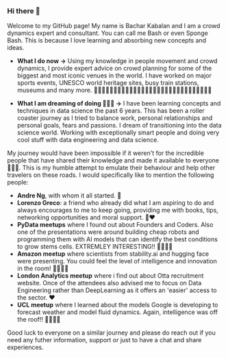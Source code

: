### Hi there 👋

Welcome to my GitHub page! My name is Bachar Kabalan and I am a crowd dynamics expert and consultant. You can call me Bash or even Sponge Bash. This is because I love learning and absorbing new concepts and ideas. 

* **What I do now ->** Using my knowledge in people movement and crowd dynamics, I provide expert advice on crowd planning for some of the biggest and most iconic venues in the world. I have worked on major sports events, UNESCO world heritage sites, busy train stations, museums and many more. 🧑🏻‍🤝‍🧑🏻🧑🏻‍🤝‍🧑🏻🧑🏻‍🤝‍🧑🏻🧑🏻‍🤝‍🧑🏻🧑🏻‍🤝‍🧑🏻🧑🏻‍🤝‍🧑🏻

* **What I am dreaming of doing 💭🌟🤩 ->** I have been learning concepts and techniques in data science the past 6 years. This has been a roller coaster journey as I tried to balance work, personal relationships and personal goals, fears and passions. I dream of transitioning into the data science world. Working with exceptionally smart people and doing very cool stuff with data engineering and data science.

My journey would have been impossible if it weren't for the incredible people that have shared their knowledge and made it available to everyone 🙏🙏🙏. This is my humble attempt to emulate their behaviour and help other travelers on these roads. I would specifically like to mention the following people: 

- **Andre Ng**, with whom it all started. 🧙
- **Lorenzo Greco**: a friend who already did what I am aspiring to do and always encourages to me to keep going, providing me with books, tips, networking opportunities and moral support. 🤗❤️
- **PyData meetups** where I found out about Founders and Coders. Also one of the presentations were around building cheap robots and programming them with AI models that can identify the best conditions to grow stems cells. EXTREMLEY INTERESTING!! 👨‍🔬👨‍🔬
-  **Amazon meetup** where scientists from stability.ai and hugging face were presenting. You could feel the level of intelligence and innovation in the room! 🚀🚀🚀🚀
-  **London Analytics meetup** where i find out about Otta recruitment website. Once of the attendees also advised me to focus on Data Engineering rather than DeepLearning as it offers an 'easier' access to the sector. ❤️
-  **UCL meetup** where I learned about the models Google is developing to forecast weather and model fluid dynamics. Again, intelligence was off the roof!! 🚀🚀🚀🚀

Good luck to everyone on a similar journey and please do reach out if you need any futher information, support or just to have a chat and share experiences. 
